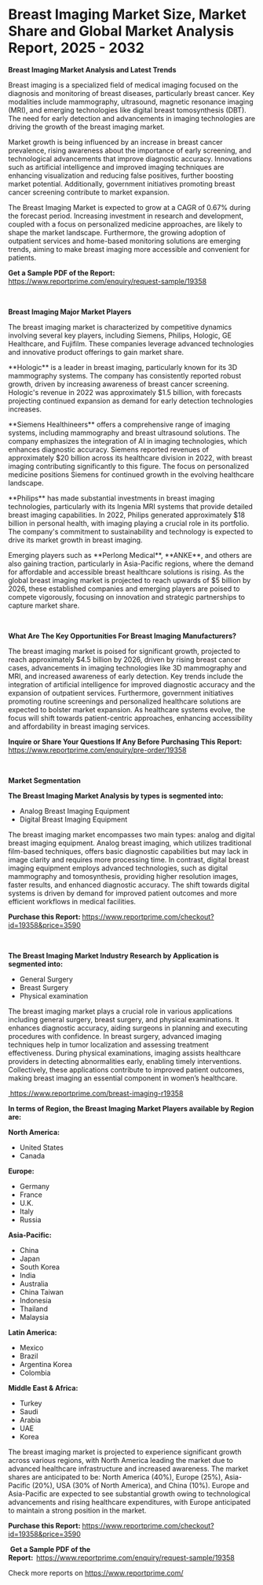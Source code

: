 <p><h1>Breast Imaging Market Size, Market Share and Global Market Analysis Report, 2025 - 2032</h1></p><p><strong>Breast Imaging Market Analysis and Latest Trends</strong></p>
<p><p>Breast imaging is a specialized field of medical imaging focused on the diagnosis and monitoring of breast diseases, particularly breast cancer. Key modalities include mammography, ultrasound, magnetic resonance imaging (MRI), and emerging technologies like digital breast tomosynthesis (DBT). The need for early detection and advancements in imaging technologies are driving the growth of the breast imaging market.</p><p>Market growth is being influenced by an increase in breast cancer prevalence, rising awareness about the importance of early screening, and technological advancements that improve diagnostic accuracy. Innovations such as artificial intelligence and improved imaging techniques are enhancing visualization and reducing false positives, further boosting market potential. Additionally, government initiatives promoting breast cancer screening contribute to market expansion.</p><p>The Breast Imaging Market is expected to grow at a CAGR of 0.67% during the forecast period. Increasing investment in research and development, coupled with a focus on personalized medicine approaches, are likely to shape the market landscape. Furthermore, the growing adoption of outpatient services and home-based monitoring solutions are emerging trends, aiming to make breast imaging more accessible and convenient for patients.</p></p>
<p><strong>Get a Sample PDF of the Report:&nbsp;</strong> <a href="https://www.reportprime.com/enquiry/request-sample/19358?utm_campaign=3056&utm_medium=2&utm_source=Github&utm_content=ia&utm_term=19032025&utm_id=breast-imaging">https://www.reportprime.com/enquiry/request-sample/19358</a></p>
<p>&nbsp;</p>
<p><strong>Breast Imaging Major Market Players</strong></p>
<p><p>The breast imaging market is characterized by competitive dynamics involving several key players, including Siemens, Philips, Hologic, GE Healthcare, and Fujifilm. These companies leverage advanced technologies and innovative product offerings to gain market share.</p><p>**Hologic** is a leader in breast imaging, particularly known for its 3D mammography systems. The company has consistently reported robust growth, driven by increasing awareness of breast cancer screening. Hologic's revenue in 2022 was approximately $1.5 billion, with forecasts projecting continued expansion as demand for early detection technologies increases.</p><p>**Siemens Healthineers** offers a comprehensive range of imaging systems, including mammography and breast ultrasound solutions. The company emphasizes the integration of AI in imaging technologies, which enhances diagnostic accuracy. Siemens reported revenues of approximately $20 billion across its healthcare division in 2022, with breast imaging contributing significantly to this figure. The focus on personalized medicine positions Siemens for continued growth in the evolving healthcare landscape.</p><p>**Philips** has made substantial investments in breast imaging technologies, particularly with its Ingenia MRI systems that provide detailed breast imaging capabilities. In 2022, Philips generated approximately $18 billion in personal health, with imaging playing a crucial role in its portfolio. The company's commitment to sustainability and technology is expected to drive its market growth in breast imaging.</p><p>Emerging players such as **Perlong Medical**, **ANKE**, and others are also gaining traction, particularly in Asia-Pacific regions, where the demand for affordable and accessible breast healthcare solutions is rising. As the global breast imaging market is projected to reach upwards of $5 billion by 2026, these established companies and emerging players are poised to compete vigorously, focusing on innovation and strategic partnerships to capture market share.</p></p>
<p>&nbsp;</p>
<p><strong>What Are The Key Opportunities For Breast Imaging Manufacturers?</strong></p>
<p><p>The breast imaging market is poised for significant growth, projected to reach approximately $4.5 billion by 2026, driven by rising breast cancer cases, advancements in imaging technologies like 3D mammography and MRI, and increased awareness of early detection. Key trends include the integration of artificial intelligence for improved diagnostic accuracy and the expansion of outpatient services. Furthermore, government initiatives promoting routine screenings and personalized healthcare solutions are expected to bolster market expansion. As healthcare systems evolve, the focus will shift towards patient-centric approaches, enhancing accessibility and affordability in breast imaging services.</p></p>
<p><strong>Inquire or Share Your Questions If Any Before Purchasing This Report:</strong> <a href="https://www.reportprime.com/enquiry/pre-order/19358?utm_campaign=3056&utm_medium=2&utm_source=Github&utm_content=ia&utm_term=19032025&utm_id=breast-imaging">https://www.reportprime.com/enquiry/pre-order/19358</a></p>
<p>&nbsp;</p>
<p><strong>Market Segmentation</strong></p>
<p><strong>The Breast Imaging Market Analysis by types is segmented into:</strong></p>
<p><ul><li>Analog Breast Imaging Equipment</li><li>Digital Breast Imaging Equipment</li></ul></p>
<p><p>The breast imaging market encompasses two main types: analog and digital breast imaging equipment. Analog breast imaging, which utilizes traditional film-based techniques, offers basic diagnostic capabilities but may lack in image clarity and requires more processing time. In contrast, digital breast imaging equipment employs advanced technologies, such as digital mammography and tomosynthesis, providing higher resolution images, faster results, and enhanced diagnostic accuracy. The shift towards digital systems is driven by demand for improved patient outcomes and more efficient workflows in medical facilities.</p></p>
<p><strong>Purchase this Report:&nbsp;</strong><a href="https://www.reportprime.com/checkout?id=19358&price=3590&utm_campaign=3056&utm_medium=2&utm_source=Github&utm_content=ia&utm_term=19032025&utm_id=breast-imaging">https://www.reportprime.com/checkout?id=19358&price=3590</a></p>
<p>&nbsp;</p>
<p><strong>The Breast Imaging Market Industry Research by Application is segmented into:</strong></p>
<p><ul><li>General Surgery</li><li>Breast Surgery</li><li>Physical examination</li></ul></p>
<p><p>The breast imaging market plays a crucial role in various applications including general surgery, breast surgery, and physical examinations. It enhances diagnostic accuracy, aiding surgeons in planning and executing procedures with confidence. In breast surgery, advanced imaging techniques help in tumor localization and assessing treatment effectiveness. During physical examinations, imaging assists healthcare providers in detecting abnormalities early, enabling timely interventions. Collectively, these applications contribute to improved patient outcomes, making breast imaging an essential component in women’s healthcare.</p></p>
<p><a href="https://www.reportprime.com/breast-imaging-r19358?utm_campaign=3056&utm_medium=2&utm_source=Github&utm_content=ia&utm_term=19032025&utm_id=breast-imaging">&nbsp;https://www.reportprime.com/breast-imaging-r19358</a></p>
<p><strong>In terms of Region, the Breast Imaging Market Players available by Region are:</strong></p>
<p>
    <p> <strong> North America: </strong>
        <ul>
            <li>United States</li>
            <li>Canada</li>
        </ul>
        </p> 
    <p> <strong> Europe: </strong>
        <ul>
            <li>Germany</li>
            <li>France</li>
            <li>U.K.</li>
            <li>Italy</li>
            <li>Russia</li>
        </ul>
        </p> 
    <p> <strong> Asia-Pacific: </strong>
        <ul>
            <li>China</li>
            <li>Japan</li>
            <li>South Korea</li>
            <li>India</li>
            <li>Australia</li>
            <li>China Taiwan</li>
            <li>Indonesia</li>
            <li>Thailand</li>
            <li>Malaysia</li>
        </ul>
        </p> 
    <p> <strong> Latin America: </strong>
        <ul>
            <li>Mexico</li>
            <li>Brazil</li>
            <li>Argentina Korea</li>
            <li>Colombia</li>
        </ul>
        </p> 
    <p> <strong> Middle East & Africa: </strong>
        <ul>
            <li>Turkey</li>
            <li>Saudi</li>
            <li>Arabia</li>
            <li>UAE</li>
            <li>Korea</li>
        </ul>
    </p>
    </p>
<p><p>The breast imaging market is projected to experience significant growth across various regions, with North America leading the market due to advanced healthcare infrastructure and increased awareness. The market shares are anticipated to be: North America (40%), Europe (25%), Asia-Pacific (20%), USA (30% of North America), and China (10%). Europe and Asia-Pacific are expected to see substantial growth owing to technological advancements and rising healthcare expenditures, with Europe anticipated to maintain a strong position in the market.</p></p>
<p><strong>Purchase this Report: </strong><a href="https://www.reportprime.com/checkout?id=19358&price=3590&utm_campaign=3056&utm_medium=2&utm_source=Github&utm_content=ia&utm_term=19032025&utm_id=breast-imaging">https://www.reportprime.com/checkout?id=19358&price=3590</a></p>
<p>&nbsp;<strong>Get a Sample PDF of the Report:&nbsp;&nbsp;</strong><a href="https://www.reportprime.com/enquiry/request-sample/19358?utm_campaign=3056&utm_medium=2&utm_source=Github&utm_content=ia&utm_term=19032025&utm_id=breast-imaging">https://www.reportprime.com/enquiry/request-sample/19358</a></p>
<p><strong></strong></p>
<p>Check more reports on <a href="https://www.reportprime.com/?utm_campaign=3056&utm_medium=2&utm_source=Github&utm_content=ia&utm_term=19032025&utm_id=breast-imaging">https://www.reportprime.com/</a></p>